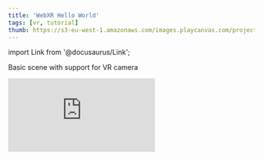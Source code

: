 ```yaml
---
title: 'WebXR Hello World'
tags: [vr, tutorial]
thumb: https://s3-eu-west-1.amazonaws.com/images.playcanvas.com/projects/12/433339/4FCAA6-image-75.jpg
---
```


import Link from '@docusaurus/Link';

Basic scene with support for VR camera

<div className="iframe-container">
    <iframe loading="lazy" src="https://playcanv.as/p/z7myUkHP/" title="WebXR Hello World" webkitallowfullscreen="true" mozallowfullscreen="true" allow="autoplay *;xr-spatial-tracking *" allowfullscreen="true" allowvr="" scrolling="no" frameborder="0" />
</div>

<Link to='https://playcanvas.com/project/433339/'>Open Project ↗</Link>
